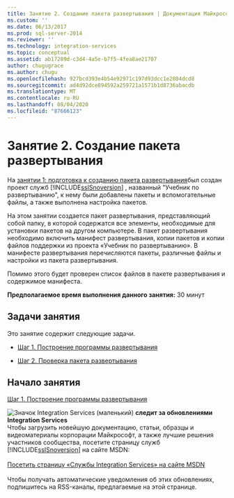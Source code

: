 ```yaml
---
title: Занятие 2. Создание пакета развертывания | Документация Майкрософт
ms.custom: ''
ms.date: 06/13/2017
ms.prod: sql-server-2014
ms.reviewer: ''
ms.technology: integration-services
ms.topic: conceptual
ms.assetid: ab17289d-c3d4-4a5e-b7f5-4fea8ae21707
author: chugugrace
ms.author: chugu
ms.openlocfilehash: 927bcd393e4b54e92971c197d93dcc1e2804dcd8
ms.sourcegitcommit: ad4d92dce894592a259721a1571b1d8736abacdb
ms.translationtype: MT
ms.contentlocale: ru-RU
ms.lasthandoff: 08/04/2020
ms.locfileid: "87666123"
---
```

# <a name="lesson-2-creating-the-deployment-bundle"></a>Занятие 2. Cоздание пакета развертывания
  На [занятии 1: подготовка к созданию пакета развертывания](../integration-services/lesson-1-preparing-to-create-the-deployment-bundle.md)был создан проект служб [!INCLUDE[ssISnoversion](../includes/ssisnoversion-md.md)] , названный "Учебник по развертыванию", к нему были добавлены пакеты и вспомогательные файлы, а также выполнена настройка пакетов.  
  
 На этом занятии создается пакет развертывания, представляющий собой папку, в которой содержатся все элементы, необходимые для установки пакетов на другом компьютере. В пакет развертывания необходимо включить манифест развертывания, копии пакетов и копии файлов поддержки из проекта «Учебник по развертыванию». В манифесте развертывания перечисляются пакеты, различные файлы и настройки из пакета развертывания.  
  
 Помимо этого будет проверен список файлов в пакете развертывания и содержимое манифеста.  
  
 **Предполагаемое время выполнения данного занятия:** 30 минут  
  
## <a name="lesson-tasks"></a>Задачи занятия  
 Это занятие содержит следующие задачи.  
  
-   [Шаг 1. Построение программы развертывания](../integration-services/lesson-2-1-building-the-deployment-utility.md)  
  
-   [Шаг 2. Проверка пакета развертывания](../integration-services/lesson-2-2-verifying-the-deployment-bundle.md)  
  
## <a name="start-the-lesson"></a>Начало занятия  
 [Шаг 1. Построение программы развертывания](../integration-services/lesson-2-1-building-the-deployment-utility.md)  
  
![Значок Integration Services (маленький)](media/dts-16.gif "Значок служб Integration Services (маленький)")  **следит за обновлениями Integration Services**<br /> Чтобы загрузить новейшую документацию, статьи, образцы и видеоматериалы корпорации Майкрософт, а также лучшие решения участников сообщества, посетите страницу служб [!INCLUDE[ssISnoversion](../includes/ssisnoversion-md.md)] на сайте MSDN:<br /><br /> [Посетить страницу «Службы Integration Services» на сайте MSDN](https://go.microsoft.com/fwlink/?LinkId=136655)<br /><br /> Чтобы получать автоматические уведомления об этих обновлениях, подпишитесь на RSS-каналы, предлагаемые на этой странице.  
  
  
